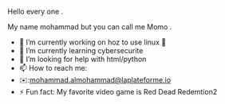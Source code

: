 Hello every one .



My name mohammad but you can call me Momo .

- 🔭 I’m currently working on hoz to use linux 🐧
- 🌱 I’m currently learning cybersecurite
- 🤔 I’m looking for help with html/python
- 📫 How to reach me:
- ✉️:mohammad.almohammad@laplateforme.io
- ⚡ Fun fact: My favorite video game is Red Dead Redemtion2


